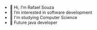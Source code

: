 - 👋 Hi, I’m Rafael Souza
- 👀 I’m interested in software development
- 🌱 I'm studying Computer Science
- 🌱 Future java developer


<!---
RafaelFdSouza/RafaelFdSouza is a ✨ special ✨ repository because its `README.md` (this file) appears on your GitHub profile.
You can click the Preview link to take a look at your changes.
--->
